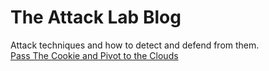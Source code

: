 # The Attack Lab Blog
Attack techniques and how to detect and defend from them.
<br>
<a href="https://wunderwuzzi23.github.io/blog/passthecookie.html">Pass The Cookie and Pivot to the Clouds</a>
